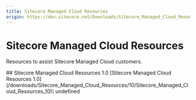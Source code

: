 ```yaml
---
title: Sitecore Managed Cloud Resources
origin: https://dev.sitecore.net/Downloads/Sitecore_Managed_Cloud_Resources.aspx
---
```


# Sitecore Managed Cloud Resources

Resources to assist Sitecore Managed Cloud customers.

<Card variant='outlineRaised' px={0} mb={8}>
<CardHeader>
## Sitecore Managed Cloud Resources 1.0
</CardHeader>
<CardBody>
[Sitecore Managed Cloud Resources 1.0](/downloads/Sitecore_Managed_Cloud_Resources/10/Sitecore_Managed_Cloud_Resources_10)\
undefined


</CardBody>          
</Card>